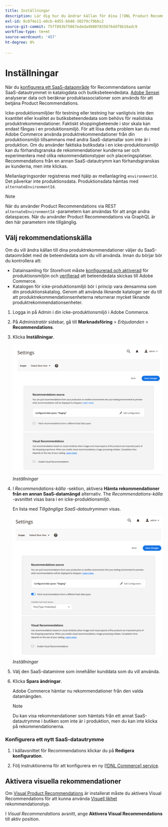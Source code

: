```yaml
---
title: Inställningar
description: Lär dig hur du ändrar källan för dina [!DNL Product Recommendations] data och hur du aktiverar visuella rekommendationer.
exl-id: 8c074e11-e0cb-4d55-b646-30279c79bbc2
source-git-commit: 75ff893bf5867ededa49807835676ddf9b19adc9
workflow-type: tm+mt
source-wordcount: '457'
ht-degree: 0%

---
```


# Inställningar

När du [konfigurera ett SaaS-dataområde](https://experienceleague.adobe.com/docs/commerce-admin/config/services/saas.html) för Recommendations samlar SaaS-datautrymmet in katalogdata och butiksbeteendedata. [Adobe Sensei](https://www.adobe.com/sensei.html) analyserar data och beräknar produktassociationer som används för att betjäna Product Recommendations.

Icke-produktionsmiljöer för testning eller testning har vanligtvis inte den kvantitet eller kvalitet av butiksbeteendedata som behövs för realistiska produktrekommendationer. Faktiskt shoppingbeteende i stor skala kan endast fångas i en produktionsmiljö. För att lösa detta problem kan du med Adobe Commerce använda produktrekommendationer från din produktionsmiljö tillsammans med andra SaaS-datamallar som inte är i produktion. Om du använder faktiska butiksdata i en icke-produktionsmiljö kan du förhandsgranska de rekommendationer kunderna ser och experimentera med olika rekommendationstyper och placeringsplatser. Recommendations från en annan SaaS-datautrymm kan förhandsgranskas av kunderna, men inte klickas.

Mellanlagringsorder registreras med hjälp av mellanlagring `environmentId`. Det påverkar inte produktionsdata. Produktionsdata hämtas med `alternateEnvironmentId`.

>[!NOTE]
>
>När du använder Product Recommendations via REST `alternateEnvironmentId` -parametern kan användas för att ange andra dataspaces. När du använder Product Recommendations via GraphQL är den här parametern inte tillgänglig.

## Välj rekommendationskälla

Om du vill ändra källan till dina produktrekommendationer väljer du SaaS-dataområdet med de beteendedata som du vill använda. Innan du börjar bör du kontrollera att:

- Datainsamling för Storefront måste [konfigurerad och aktiverad](install-configure.md) för produktionsmiljön och [verifierad](verify.md) att beteendedata skickas till Adobe Commerce.
- Katalogen för icke-produktionsmiljö bör i princip vara densamma som din produktionskatalog. Genom att använda liknande kataloger ser du till att produktrekommendationsenheterna returnerar mycket liknande produktrekommendationsenheter.

1. Logga in på Admin i din icke-produktionsmiljö i Adobe Commerce.

1. På _Administratör_ sidebar, gå till **Marknadsföring** > _Erbjudanden_ > **Recommendations**.

1. Klicka **Inställningar**.

   ![produktrekommendationsinställningar](assets/settings.png)
   _Inställningar_

1. I _Recommendations-källa_ -sektion, aktivera **Hämta rekommendationer från en annan SaaS-datamängd** alternativ. The _Recommendations-källa_ -avsnittet visas bara i en icke-produktionsmiljö.

   En lista med _Tillgängliga SaaS-datautrymmen_ visas.

   ![produktrekommendationsinställningar](assets/settings-select-saas.png)
   _Inställningar_

1. Välj den SaaS-dataminne som innehåller kunddata som du vill använda.

1. Klicka **Spara ändringar**.

   Adobe Commerce hämtar nu rekommendationer från den valda datamängden.

   >[!NOTE]
   >
   > Du kan visa rekommendationer som hämtats från ett annat SaaS-datautrymme i butiken som inte är i produktion, men du kan inte klicka på rekommendationerna.

### Konfigurera ett nytt SaaS-datautrymme

1. I källavsnittet för Recommendations klickar du på **Redigera konfiguration**.

1. Följ instruktionerna för att konfigurera en ny [[!DNL Commerce] service](/help/landing/saas.md).

## Aktivera visuella rekommendationer

Om [Visual Product Recommendations](install-configure.md) är installerat måste du aktivera Visual Recommendations för att kunna använda [Visuell likhet](type.md#visualsim) rekommendationstyp.

I _Visual Recommendations_ avsnitt, ange **Aktivera Visual Recommendations** till aktiv position.
